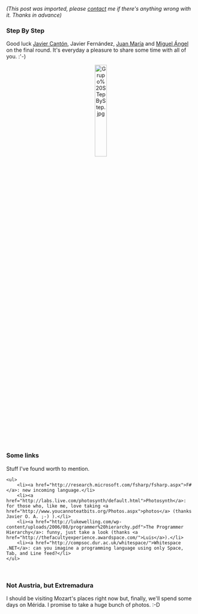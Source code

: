 *(This post was imported, please [contact](/#/contact) me if there's anything wrong with it. Thanks in advance)*

<div class="entry-body">
<h3>Step By Step</h3>
<p>
	Good luck <a href="http://www.studios-tortuga.com/">Javier Cant&oacute;n</a>, Javier Fern&aacute;ndez, <a href="http://vioswords.wordpress.com/">Juan Mar&iacute;a</a> and <a href="http://www.miguelangelramos.com/">Miguel &Aacute;ngel</a> on the final round. It's everyday a pleasure to share some time with all of you. :'-)
</p>
<p align="center">
        <img src="http://www.microsoft.com/spanish/msdn/estudiantes/images/secciones/Grupo%20STepByStep.jpg" alt="Grupo%20STepByStep.jpg" height="25%" width="25%" />
</p>
<br />
<h3>Some links</h3>
<p>
	Stuff I've found worth to mention.
	
	<ul>
		<li><a href="http://research.microsoft.com/fsharp/fsharp.aspx">F#</a>: new incoming language.</li>
		<li><a href="http://labs.live.com/photosynth/default.html">Photosynth</a>: for those who, like me, love taking <a href="http://www.youcannoteatbits.org/Photos.aspx">photos</a> (thanks Javier O. A. ;-) ).</li>
		<li><a href="http://lukewelling.com/wp-content/uploads/2006/08/programmer%20hierarchy.pdf">The Programmer Hierarchy</a>: funny, just take a look (thanks <a href="http://thefacultyexperience.awardspace.com/">Luis</a>).</li>
		<li><a href="http://compsoc.dur.ac.uk/whitespace/">Whitespace .NET</a>: can you imagine a programming language using only Space, Tab, and Line feed?</li>
	</ul>
</p>
<br />
<h3>Not Austria, but Extremadura</h3>
<p>
	I should be visiting Mozart's places right now but, finally, we'll spend some days on M&eacute;rida. I promise to take a huge bunch of photos. :-D
</p>
</div>
